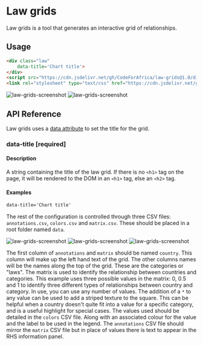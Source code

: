 # Law grids

Law grids is a tool that generates an interactive grid of relationships.

## Usage

```html
<div class="law" 
    data-title='Chart title'>
</div>
<script src="https://cdn.jsdelivr.net/gh/CodeForAfrica/law-grids@1.0/dist/javascript/law-chart.min.js"></script>
<link rel="stylesheet" type="text/css" href="https://cdn.jsdelivr.net/gh/CodeForAfrica/law-grids@1.0/dist/css/index.css" />
```

![law-grids-screenshot](https://user-images.githubusercontent.com/1282239/29664343-2e5b7d6a-88c7-11e7-95ec-bc6e9241daa4.png)
![law-grids-screenshot](https://user-images.githubusercontent.com/1282239/29664746-ea10f9c6-88c8-11e7-8dfb-abaaf0c8d632.png)

## API Reference

Law grids uses a [data attribute](https://developer.mozilla.org/en/docs/Web/Guide/HTML/Using_data_attributes) to set the title for the grid. 

### data-title [required]

#### Description

A string containing the title of the law grid. If there is no `<h1>` tag on the page, it will be rendered to the DOM in an `<h1>` tag, else an `<h2>` tag.

#### Examples

```html
data-title='Chart title'
```

The rest of the configuration is controlled through three CSV files: `annotations.csv`, `colors.csv` and `matrix.csv`. These should be placed in a root folder named `data`.

![law-grids-screenshot](https://user-images.githubusercontent.com/1282239/29664345-2e605b82-88c7-11e7-90a4-deb1a5150dcb.png)
![law-grids-screenshot](https://user-images.githubusercontent.com/1282239/29664342-2e588952-88c7-11e7-8f3a-96909f75e9e2.png)
![law-grids-screenshot](https://user-images.githubusercontent.com/1282239/29664344-2e5cf62c-88c7-11e7-894c-54413a979211.png)

The first column of `annotations` and `matrix` should be named `country`. This column will make up the left hand text of the grid. The other columns names will be the names along the top of the grid. These are the categories or "laws". The matrix is used to identify the relationship between countries and categories. This example uses three possible values in the matrix: 0, 0.5 and 1 to identify three different types of relationships between country and category. In use, you can use any number of values. The addition of a `*` to any value can be used to add a striped texture to the square. This can be helpful when a country doesn't quite fit into a value for a specific category, and is a useful highlight for special cases. The values used should be detailed in the `colors` CSV file. Along with an associated colour for the value and the label to be used in the legend. The `annotations` CSV file should mirror the `matrix` CSV file but in place of values there is text to appear in the RHS information panel.
